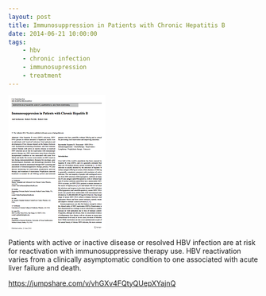 ```yaml
---
layout: post
title: Immunosuppression in Patients with Chronic Hepatitis B
date: 2014-06-21 10:00:00
tags:
    - hbv
    - chronic infection
    - immunosupression
    - treatment
---
```


![](/assets/images/immunosuppression-in-patients-with-chronic-hepatitis-b.png)

Patients with active or inactive disease or resolved HBV infection are at risk for reactivation with immunosuppressive therapy use. HBV reactivation varies from a clinically asymptomatic condition to one associated with acute liver failure and death.

<https://jumpshare.com/v/vhGXv4FQtyQUepXYajnQ>